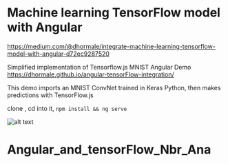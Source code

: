 # Machine learning TensorFlow model with Angular

https://medium.com/@dhormale/integrate-machine-learning-tensorflow-model-with-angular-d72ec9287520

Simplified implementation of Tensorflow.js MNIST Angular Demo
https://dhormale.github.io/angular-tensorFlow-integration/

This demo imports an MNIST ConvNet trained in Keras Python, then makes predictions with TensorFlow.js

clone , cd into it, `npm install && ng serve`

![alt text](https://cdn-images-1.medium.com/max/1000/1*LW5_RsWWnBLPZ2oeyeF5wg.gif "TensorFlow ML")
# Angular_and_tensorFlow_Nbr_Ana
